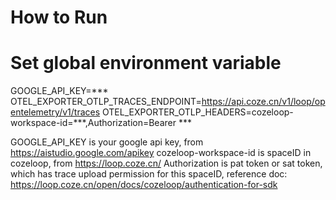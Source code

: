# How to Run

# Set global environment variable
GOOGLE_API_KEY=***
OTEL_EXPORTER_OTLP_TRACES_ENDPOINT=https://api.coze.cn/v1/loop/opentelemetry/v1/traces
OTEL_EXPORTER_OTLP_HEADERS=cozeloop-workspace-id=***,Authorization=Bearer ***

GOOGLE_API_KEY is your google api key, from https://aistudio.google.com/apikey
cozeloop-workspace-id is spaceID in cozeloop, from https://loop.coze.cn/
Authorization is pat token or sat token, which has trace upload permission for this spaceID, reference doc: https://loop.coze.cn/open/docs/cozeloop/authentication-for-sdk